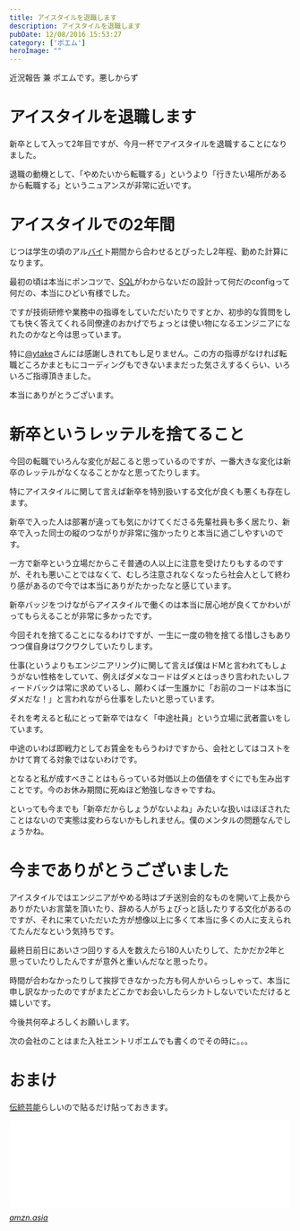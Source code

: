 ```yaml
---
title: アイスタイルを退職します
description: アイスタイルを退職します
pubDate: 12/08/2016 15:53:27
category: ['ポエム']
heroImage: ""
---
```

<p>近況報告 兼 ポエムです。悪しからず</p>

<h1>アイスタイルを退職します</h1>

<p>新卒として入って2年目ですが、今月一杯でアイスタイルを退職することになりました。</p>

<p>退職の動機として、「やめたいから転職する」というより「行きたい場所があるから転職する」というニュアンスが非常に近いです。</p>

<h1>アイスタイルでの2年間</h1>

<p>じつは学生の頃のアル<a class="keyword" href="http://d.hatena.ne.jp/keyword/%A5%D0%A5%A4">バイ</a>ト期間から合わせるとぴったし2年程、勤めた計算になります。</p>

<p>最初の頃は本当にポンコツで、<a class="keyword" href="http://d.hatena.ne.jp/keyword/SQL">SQL</a>がわからないだの設計って何だのconfigって何だの、本当にひどい有様でした。</p>

<p>ですが技術研修や業務中の指導をしていただいたりですとか、初歩的な質問をしても快く答えてくれる同僚達のおかげでちょっとは使い物になるエンジニアになれたのかなと今は思っています。</p>

<p>特に<a href="https://twitter.com/ex_takezawa">@ytake</a>さんには感謝しきれてもし足りません。この方の指導がなければ転職どころかまともにコーディングもできないままだった気さえするくらい、いろいろご指導頂きました。</p>

<p>本当にありがとうございます。</p>

<h1>新卒というレッテルを捨てること</h1>

<p>今回の転職でいろんな変化が起こると思っているのですが、一番大きな変化は新卒のレッテルがなくなることかなと思ってたりします。</p>

<p>特にアイスタイルに関して言えば新卒を特別扱いする文化が良くも悪くも存在します。</p>

<p>新卒で入った人は部署が違っても気にかけてくださる先輩社員も多く居たり、新卒で入った同士の縦のつながりが非常に強かったりと本当に過ごしやすいのです。</p>

<p>一方で新卒という立場だからこそ普通の人以上に注意を受けたりもするのですが、それも悪いことではなくて、むしろ注意されなくなったら社会人として終わり感があるので今では本当にありがたかったなと感じています。</p>

<p>新卒バッジをつけながらアイスタイルで働くのは本当に居心地が良くてかわいがってもらえることが非常に多かったです。</p>

<p>今回それを捨てることになるわけですが、一生に一度の物を捨てる惜しさもありつつ僕自身はワクワクしていたりします。</p>

<p>仕事(というよりもエンジニアリング)に関して言えば僕はドMと言われてもしょうがない性格をしていて、例えばダメなコードはダメとはっきり言われたいしフィードバックは常に求めているし、願わくば一生誰かに「お前のコードは本当にダメだな！」と言われながら仕事をしたいと思っています。</p>

<p>それを考えると私にとって新卒ではなく「中途社員」という立場に武者震いをしています。</p>

<p>中途のいわば即戦力としてお賃金をもらうわけですから、会社としてはコストをかけて育てる対象ではないわけです。</p>

<p>となると私が成すべきことはもらっている対価以上の価値をすぐにでも生み出すことです。今のお休み期間に死ぬほど勉強しなきゃですね。</p>

<p>といっても今までも「新卒だからしょうがないよね」みたいな扱いはほぼされたことはないので実態は変わらないかもしれません。僕のメンタルの問題なんでしょうかね。</p>

<h1>今までありがとうございました</h1>

<p>アイスタイルではエンジニアがやめる時はプチ送別会的なものを開いて上長からありがたいお言葉を頂いたり、辞める人がちょびっと話したりする文化があるのですが、それに来ていただいた方が想像以上に多くて本当に多くの人に支えられてたんだなという気持ちです。</p>

<p>最終日前日にあいさつ回りする人を数えたら180人いたりして、たかだか2年と思っていたりしたんですが意外と重いんだなと思ったり。</p>

<p>時間が合わなかったりして挨拶できなかった方も何人かいらっしゃって、本当に申し訳なかったのですがまたどこかでお会いしたらシカトしないでいただけると嬉しいです。</p>

<p>今後共何卒よろしくお願いします。</p>

<p>次の会社のことはまた入社エントリポエムでも書くのでその時に。。。</p>

<h1>おまけ</h1>

<p><a class="keyword" href="http://d.hatena.ne.jp/keyword/%C5%C1%C5%FD%B7%DD%C7%BD">伝統芸能</a>らしいので貼るだけ貼っておきます。</p>

<p><iframe src="//hatenablog-parts.com/embed?url=http%3A%2F%2Famzn.asia%2F0s2ILkD" title="Amazon.co.jp" class="embed-card embed-webcard" scrolling="no" frameborder="0" style="display: block; width: 100%; height: 155px; max-width: 500px; margin: 10px 0px;"></iframe><cite class="hatena-citation"><a href="http://amzn.asia/0s2ILkD">amzn.asia</a></cite></p>

